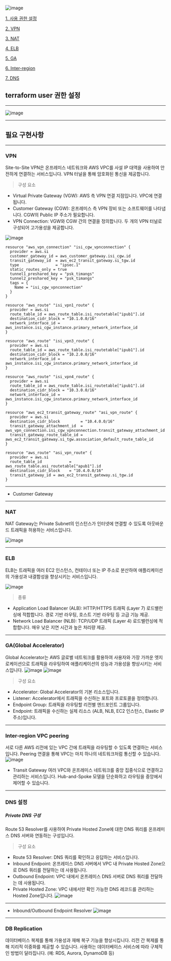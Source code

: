 ![image](https://github.com/user-attachments/assets/0a4a7312-4fea-445c-9d6c-e96c30c77a69)


[1. 사용 권한 설정](##terraform-user-권한-설정)

[2. VPN](###-VPN)

[3. NAT](###-NAT)

[4. ELB](###-ELB)

[5. GA](###-GA\(Global-Acc)

[6. Inter-region](###-inter-region)

[7. DNS](###-DNS)


## terraform user 권한 설정

----

![image](https://github.com/user-attachments/assets/4fc5def1-6db5-44bb-89a6-b03cf2904593)

----

## 필요 구현사항
----
### VPN

Site-to-Site VPN은 온프레미스 네트워크와 AWS VPC를 사설 IP 대역을 사용하여 안전하게 연결하는 서비스입니다. VPN 터널을 통해 암호화된 통신을 제공합니다.

> 구성 요소

- Virtual Private Gateway (VGW): AWS 측 VPN 연결 지점입니다. VPC에 연결됩니다.
- Customer Gateway (CGW): 온프레미스 측 VPN 장비 또는 소프트웨어를 나타냅니다. CGW의 Public IP 주소가 필요합니다.
- VPN Connection: VGW와 CGW 간의 연결을 정의합니다. 두 개의 VPN 터널로 구성되어 고가용성을 제공합니다.

![image](https://github.com/user-attachments/assets/669f684f-dad9-402c-baff-8c6bfc61f6bf)

```
resource "aws_vpn_connection" "isi_cgw_vpnconnection" {
  provider = aws.si
  customer_gateway_id = aws_customer_gateway.isi_cgw.id
  transit_gateway_id  = aws_ec2_transit_gateway.si_tgw.id
  type                = "ipsec.1"
  static_routes_only = true
  tunnel1_preshared_key = "psk_timangs" 
  tunnel2_preshared_key = "psk_timangs"
  tags = {
    Name = "isi_cgw_vpnconnection"
  }
}

resource "aws_route" "isi_vpn1_route" {
  provider = aws.si
  route_table_id = aws_route_table.isi_routetable["ipub1"].id
  destination_cidr_block = "10.1.0.0/16"
  network_interface_id = aws_instance.isi_cgw_instance.primary_network_interface_id
}

resource "aws_route" "isi_vpn3_route" {
  provider = aws.si
  route_table_id = aws_route_table.isi_routetable["ipub1"].id
  destination_cidr_block = "10.2.0.0/16"
  network_interface_id = aws_instance.isi_cgw_instance.primary_network_interface_id
}

resource "aws_route" "isi_vpn4_route" {
  provider = aws.si
  route_table_id = aws_route_table.isi_routetable["ipub1"].id
  destination_cidr_block = "10.3.0.0/16"
  network_interface_id = aws_instance.isi_cgw_instance.primary_network_interface_id
}

resource "aws_ec2_transit_gateway_route" "asi_vpn_route" {
  provider = aws.si
  destination_cidr_block         = "10.4.0.0/16"
  transit_gateway_attachment_id  = aws_vpn_connection.isi_cgw_vpnconnection.transit_gateway_attachment_id
  transit_gateway_route_table_id = aws_ec2_transit_gateway.si_tgw.association_default_route_table_id
}

resource "aws_route" "asi_vpn_route" {
  provider = aws.si
  route_table_id            = aws_route_table.asi_routetable["apub1"].id
  destination_cidr_block    = "10.4.0.0/16"
  transit_gateway_id = aws_ec2_transit_gateway.si_tgw.id
}
```
----
- Customer Gateway
----
### NAT
NAT Gateway는 Private Subnet의 인스턴스가 인터넷에 연결할 수 있도록 아웃바운드 트래픽을 허용하는 서비스입니다.

![image](https://github.com/user-attachments/assets/04f39d39-dc6f-42c8-a27d-bd9132991dda)

----
### ELB
ELB는 트래픽을 여러 EC2 인스턴스, 컨테이너 또는 IP 주소로 분산하여 애플리케이션의 가용성과 내결함성을 향상시키는 서비스입니다.

![image](https://github.com/user-attachments/assets/c06a33c5-0381-4391-967a-bf04037e0643)
> 종류
- Application Load Balancer (ALB): HTTP/HTTPS 트래픽 (Layer 7) 로드밸런싱에 적합합니다. 경로 기반 라우팅, 호스트 기반 라우팅 등 고급 기능 제공.
- Network Load Balancer (NLB): TCP/UDP 트래픽 (Layer 4) 로드밸런싱에 적합합니다. 매우 낮은 지연 시간과 높은 처리량 제공.

----
### GA(Global Accelerator)
Global Accelerator는 AWS 글로벌 네트워크를 활용하여 사용자와 가장 가까운 엣지 로케이션으로 트래픽을 라우팅하여 애플리케이션의 성능과 가용성을 향상시키는 서비스입니다.
![image](https://github.com/user-attachments/assets/2c129841-154b-42c4-bb00-4fca71382abb)
![image](https://github.com/user-attachments/assets/d44f1a77-7b4a-458b-b81a-f4441bb2722f)

> 구성 요소

- Accelerator: Global Accelerator의 기본 리소스입니다.
- Listener: Accelerator에서 트래픽을 수신하는 포트와 프로토콜을 정의합니다.
- Endpoint Group: 트래픽을 라우팅할 리전별 엔드포인트 그룹입니다.
- Endpoint: 트래픽을 수신하는 실제 리소스 (ALB, NLB, EC2 인스턴스, Elastic IP 주소)입니다.
----
### Inter-region VPC peering
서로 다른 AWS 리전에 있는 VPC 간에 트래픽을 라우팅할 수 있도록 연결하는 서비스입니다. Peering 연결을 통해 VPC는 마치 하나의 네트워크처럼 통신할 수 있습니다.
![image](https://github.com/user-attachments/assets/88919b69-aca7-4386-b522-8d898cd7e8fd)
- Transit Gateway
여러 VPC와 온프레미스 네트워크를 중앙 집중식으로 연결하고 관리하는 서비스입니다. Hub-and-Spoke 모델을 단순화하고 라우팅을 중앙에서 제어할 수 있습니다.
----
### DNS 설정
##### Private DNS 구성
Route 53 Resolver를 사용하여 Private Hosted Zone에 대한 DNS 쿼리를 온프레미스 DNS 서버와 연동하는 구성입니다.
> 구성 요소

- Route 53 Resolver: DNS 쿼리를 확인하고 응답하는 서비스입니다.
- Inbound Endpoint: 온프레미스 DNS 서버에서 VPC 내 Private Hosted Zone으로 DNS 쿼리를 전달하는 데 사용됩니다.
- Outbound Endpoint: VPC 내에서 온프레미스 DNS 서버로 DNS 쿼리를 전달하는 데 사용됩니다.
- Private Hosted Zone: VPC 내에서만 확인 가능한 DNS 레코드를 관리하는 Hosted Zone입니다.
![image](https://github.com/user-attachments/assets/a0d43f27-c61c-4215-8267-dad016aa9793)
----
- Inbound/Outbound Endpoint Resolver
![image](https://github.com/user-attachments/assets/2f369621-77db-4a84-a3ab-da994bb47079)
----
### DB Replication
데이터베이스 복제를 통해 가용성과 재해 복구 기능을 향상시킵니다. 리전 간 복제를 통해 지리적 이중화를 제공할 수 있습니다. 사용하는 데이터베이스 서비스에 따라 구체적인 방법이 달라집니다. (예: RDS, Aurora, DynamoDB 등)

